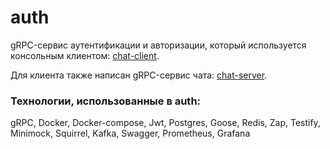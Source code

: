 # auth
gRPC-сервис аутентификации и авторизации, который используется консольным клиентом: [chat-client](https://github.com/solumD/chat-client).

Для клиента также написан gRPC-сервис чата: [chat-server](https://github.com/solumD/chat-server).

### Технологии, использованные в auth:
gRPC, Docker, Docker-compose, Jwt, Postgres, Goose, Redis, Zap, Testify, Minimock, Squirrel, Kafka, Swagger, Prometheus, Grafana

